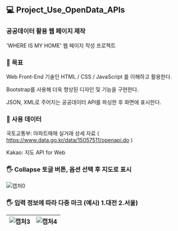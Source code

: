 ## 💻 Project_Use_OpenData_APIs
### 공공데이터 활용 웹 페이지 제작
'WHERE IS MY HOME' 웹 페이지 작성 프로젝트

### 👀 목표
Web Front-End 기술인 HTML / CSS / JavaScript 를 이해하고 활용한다.

Bootstrap를 사용해 더욱 향상된 디자인 및 기능을 구현한다.

JSON, XML로 주어지는 공공데이터 API를 파싱한 후 화면에 표시한다.

### 💾 사용 데이터
국토교통부: 아파트매매 실거래 상세 자료 ( https://www.data.go.kr/data/15057511/openapi.do )

Kakao: 지도 API for Web

### 🖐 Collapse 토글 버튼, 옵션 선택 후 지도로 표시
![캡처0](https://user-images.githubusercontent.com/87289383/188921792-b777b2a1-b343-47d2-8053-1f02bded1eaa.PNG)

### 🖐 입력 정보에 따라 다중 마크 (예시) 1.대전 2.서울)
| ![캡처3](https://user-images.githubusercontent.com/87289383/188911793-743ed19f-8fc2-4b60-a51d-5cbdc43232e2.PNG) | ![캡처4](https://user-images.githubusercontent.com/87289383/188911796-da266c66-a469-4ee1-843d-7d3aebaca15c.PNG) |
| ------------- | ------------- |
